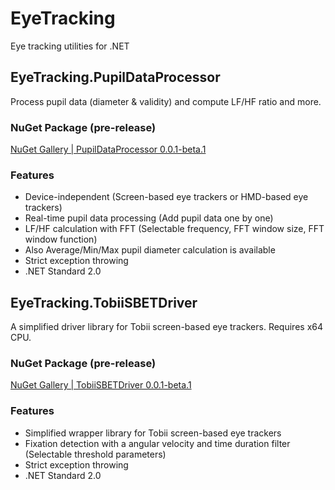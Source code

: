 # EyeTracking
Eye tracking utilities for .NET

## EyeTracking.PupilDataProcessor
Process pupil data (diameter & validity) and compute LF/HF ratio and more.

### NuGet Package (pre-release)
[NuGet Gallery | PupilDataProcessor 0.0.1-beta.1](https://www.nuget.org/packages/PupilDataProcessor/)

### Features
- Device-independent (Screen-based eye trackers or HMD-based eye trackers)
- Real-time pupil data processing (Add pupil data one by one)
- LF/HF calculation with FFT (Selectable frequency, FFT window size, FFT window function)
- Also Average/Min/Max pupil diameter calculation is available
- Strict exception throwing
- .NET Standard 2.0

## EyeTracking.TobiiSBETDriver
A simplified driver library for Tobii screen-based eye trackers. Requires x64 CPU.

### NuGet Package (pre-release)
[NuGet Gallery | TobiiSBETDriver 0.0.1-beta.1](https://www.nuget.org/packages/TobiiSBETDriver/)

### Features
- Simplified wrapper library for Tobii screen-based eye trackers
- Fixation detection with a angular velocity and time duration filter (Selectable threshold parameters)
- Strict exception throwing
- .NET Standard 2.0
